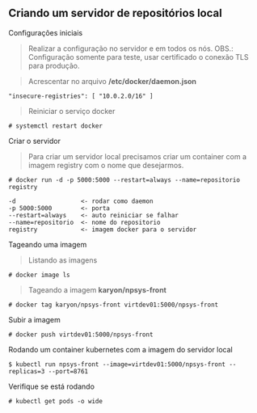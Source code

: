 ## Criando um servidor de repositórios local

Configurações iniciais
> Realizar a configuração no servidor e em todos os nós. 
> OBS.: Configuração somente para teste, usar certificado o conexão TLS para produção.

> Acrescentar no arquivo **/etc/docker/daemon.json**
```
"insecure-registries": [ "10.0.2.0/16" ]
```
> Reiniciar o serviço docker
```
# systemctl restart docker
```

Criar o servidor
> Para criar um servidor local precisamos criar um container com a imagem registry com o nome que desejarmos.

```
# docker run -d -p 5000:5000 --restart=always --name=repositorio registry

-d                  <- rodar como daemon
-p 5000:5000        <- porta
--restart=always    <- auto reiniciar se falhar
--name=repositorio  <- nome do repositorio
registry            <- imagem docker para o servidor 
```


Tageando uma imagem
> Listando as imagens
```
# docker image ls
```

> Tageando a imagem **karyon/npsys-front**
```
# docker tag karyon/npsys-front virtdev01:5000/npsys-front
```

Subir a imagem
```
# docker push virtdev01:5000/npsys-front
```

Rodando um container kubernetes com a imagem do servidor local
```
$ kubectl run npsys-front --image=virtdev01:5000/npsys-front --replicas=3 --port=8761 
```

Verifique se está rodando
```
# kubectl get pods -o wide
```
